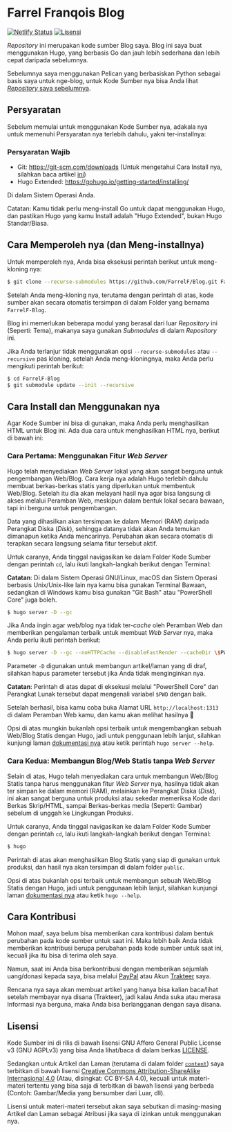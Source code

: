 # Farrel Franqois Blog
[![Netlify Status](https://api.netlify.com/api/v1/badges/edc59a5f-e63a-426c-ae65-cffe9153fa04/deploy-status)](https://app.netlify.com/sites/farrelf/deploys)
[![Lisensi](https://img.shields.io/github/license/FarrelF/Blog?label=Lisensi&style=flat-square)](LICENSE)

_Repository_ ini merupakan kode sumber Blog saya. Blog ini saya buat menggunakan Hugo, yang berbasis Go dan jauh lebih sederhana dan lebih cepat daripada sebelumnya. 

Sebelumnya saya menggunakan Pelican yang berbasiskan Python sebagai basis saya untuk nge-blog, untuk Kode Sumber nya bisa Anda lihat [_Repository_ saya sebelumnya](https://github.com/FarrelF/Blog-Old).

## Persyaratan
Sebelum memulai untuk menggunakan Kode Sumber nya, adakala nya untuk memenuhi Persyaratan nya terlebih dahulu, yakni ter-installnya:

### Persyaratan Wajib
- Git: https://git-scm.com/downloads (Untuk mengetahui Cara Install nya, silahkan baca artikel [ini](https://farrel.franqois.id/cara-install-git))
- Hugo Extended: https://gohugo.io/getting-started/installing/

Di dalam Sistem Operasi Anda.

Catatan: Kamu tidak perlu meng-install Go untuk dapat menggunakan Hugo, dan pastikan Hugo yang kamu Install adalah "Hugo Extended", bukan Hugo Standar/Biasa.

## Cara Memperoleh nya (dan Meng-installnya)
Untuk memperoleh nya, Anda bisa eksekusi perintah berikut untuk meng-kloning nya:

```bash
$ git clone --recurse-submodules https://github.com/FarrelF/Blog.git FarrelF-Blog
```

Setelah Anda meng-kloning nya, terutama dengan perintah di atas, kode sumber akan secara otomatis tersimpan di dalam Folder yang bernama `FarrelF-Blog`.

Blog ini memerlukan beberapa modul yang berasal dari luar _Repository_ ini (Seperti: Tema), makanya saya gunakan _Submodules_ di dalam _Repository_ ini. 

Jika Anda terlanjur tidak menggunakan opsi `--recurse-submodules` atau `--recursive` pas kloning, setelah Anda meng-kloningnya, maka Anda perlu mengikuti perintah berikut:

```bash
$ cd FarrelF-Blog
$ git submodule update --init --recursive
```

## Cara Install dan Menggunakan nya
Agar Kode Sumber ini bisa di gunakan, maka Anda perlu menghasilkan HTML untuk Blog ini. Ada dua cara untuk menghasilkan HTML nya, berikut di bawah ini:

### Cara Pertama: Menggunakan Fitur _Web Server_
Hugo telah menyediakan _Web Server_ lokal yang akan sangat berguna untuk pengembangan Web/Blog. Cara kerja nya adalah Hugo terlebih dahulu membuat berkas-berkas statis yang diperlukan untuk membentuk Web/Blog. Setelah itu dia akan melayani hasil nya agar bisa langsung di akses melalui Peramban Web, meskipun dalam bentuk lokal secara bawaan, tapi ini berguna untuk pengembangan.

Data yang dihasilkan akan tersimpan ke dalam Memori (RAM) daripada Perangkat Diska (_Disk_), sehingga datanya tidak akan Anda temukan dimanapun ketika Anda mencarinya. Perubahan akan secara otomatis di terapkan secara langsung selama fitur tersebut aktif.

Untuk caranya, Anda tinggal navigasikan ke dalam Folder Kode Sumber dengan perintah `cd`, lalu ikuti langkah-langkah berikut dengan Terminal:

**Catatan**: Di dalam Sistem Operasi GNU/Linux, macOS dan Sistem Operasi berbasis Unix/Unix-like lain nya kamu bisa gunakan Terminal Bawaan, sedangkan di Windows kamu bisa gunakan "Git Bash" atau "PowerShell Core" juga boleh.

```bash
$ hugo server -D --gc 
```

Jika Anda ingin agar web/blog nya tidak ter-_cache_ oleh Peramban Web dan memberikan pengalaman terbaik untuk membuat _Web Server_ nya, maka Anda perlu ikuti perintah berikut:

```bash
$ hugo server -D --gc --noHTTPCache --disableFastRender --cacheDir \$PWD/cache
```

Parameter `-D` digunakan untuk membangun artikel/laman yang di draf, silahkan hapus parameter tersebut jika Anda tidak menginginkan nya.

**Catatan**: Perintah di atas dapat di eksekusi melalui "PowerShell Core" dan Perangkat Lunak tersebut dapat mengenali variabel `$PWD` dengan baik.

Setelah berhasil, bisa kamu coba buka Alamat URL `http://localhost:1313` di dalam Peramban Web kamu, dan kamu akan melihat hasilnya :slightly_smiling_face: 

Opsi di atas mungkin bukanlah opsi terbaik untuk mengembangkan sebuah Web/Blog Statis dengan Hugo, jadi untuk penggunaan lebih lanjut, silahkan kunjungi laman [dokumentasi nya](https://gohugo.io/commands/hugo_server/) atau ketik perintah `hugo server --help`.

### Cara Kedua: Membangun Blog/Web Statis tanpa _Web Server_
Selain di atas, Hugo telah menyediakan cara untuk membangun Web/Blog Statis tanpa harus menggunakan fitur _Web Server_ nya, hasilnya tidak akan ter simpan ke dalam memori (RAM), melainkan ke Perangkat Diska (_Disk_), ini akan sangat berguna untuk produksi atau sekedar memeriksa Kode dari Berkas Skrip/HTML, sampai Berkas-berkas media (Seperti: Gambar) sebelum di unggah ke Lingkungan Produksi.

Untuk caranya, Anda tinggal navigasikan ke dalam Folder Kode Sumber dengan perintah `cd`, lalu ikuti langkah-langkah berikut dengan Terminal:

```bash
$ hugo
```

Perintah di atas akan menghasilkan Blog Statis yang siap di gunakan untuk produksi, dan hasil nya akan tersimpan di dalam folder `public`.

Opsi di atas bukanlah opsi terbaik untuk membangun sebuah Web/Blog Statis dengan Hugo, jadi untuk penggunaan lebih lanjut, silahkan kunjungi laman [dokumentasi nya](https://gohugo.io/commands/hugo/) atau ketik `hugo --help`.

## Cara Kontribusi
Mohon maaf, saya belum bisa memberikan cara kontribusi dalam bentuk perubahan pada kode sumber untuk saat ini. Maka lebih baik Anda tidak memberikan kontribusi berupa perubahan pada kode sumber untuk saat ini, kecuali jika itu bisa di terima oleh saya.

Namun, saat ini Anda bisa berkontribusi dengan memberikan sejumlah uang/donasi kepada saya, bisa melalui [PayPal](https://paypal.me/FarrelF) atau Akun [Trakteer](https://trakteer.id/farrelf) saya. 

Rencana nya saya akan membuat artikel yang hanya bisa kalian baca/lihat setelah membayar nya disana (Trakteer), jadi kalau Anda suka atau merasa Informasi nya berguna, maka Anda bisa berlangganan dengan saya disana.

## Lisensi
Kode Sumber ini di rilis di bawah lisensi GNU Affero General Public License v3 (GNU AGPLv3) yang bisa Anda lihat/baca di dalam berkas [LICENSE](LICENSE). 

Sedangkan untuk Artikel dan Laman (terutama di dalam folder [`content`](content)) saya terbitkan di bawah lisensi [Creative Commons Attribution-ShareAlike Internasional 4.0](https://creativecommons.org/licenses/by-sa/4.0/) (Atau, disingkat: CC BY-SA 4.0), kecuali untuk materi-materi tertentu yang bisa saja di terbitkan di bawah lisensi yang berbeda (Contoh: Gambar/Media yang bersumber dari Luar, dll).

Lisensi untuk materi-materi tersebut akan saya sebutkan di masing-masing Artikel dan Laman sebagai Atribusi jika saya di izinkan untuk menggunakan nya.
